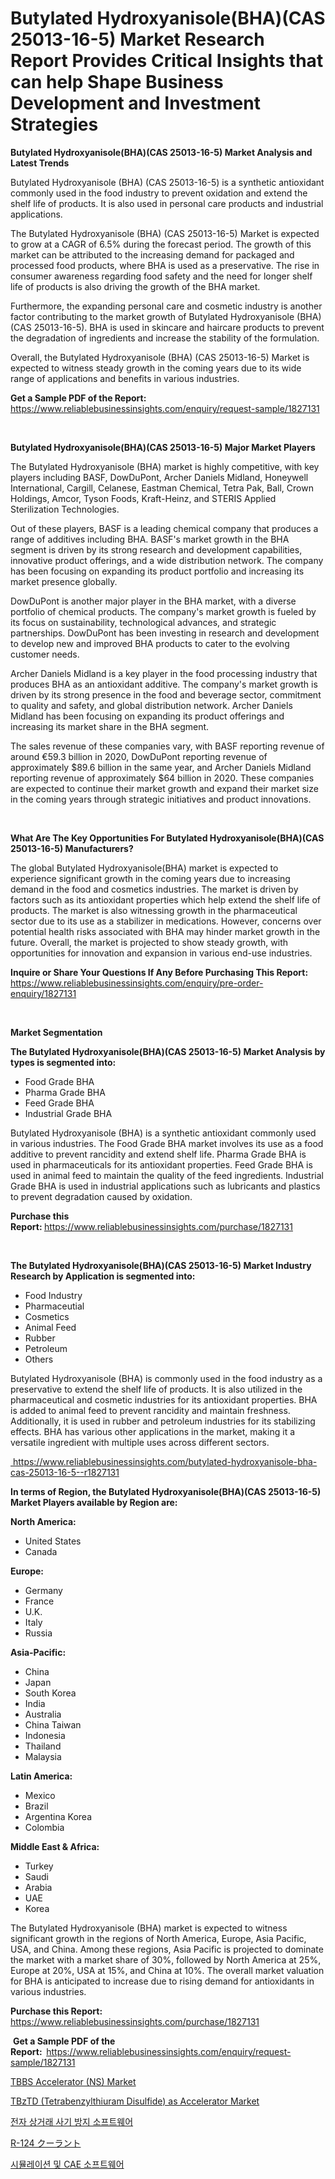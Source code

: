 <p><h1>Butylated Hydroxyanisole(BHA)(CAS 25013-16-5) Market Research Report Provides Critical Insights that can help Shape Business Development and Investment Strategies</h1></p><p><strong>Butylated Hydroxyanisole(BHA)(CAS 25013-16-5) Market Analysis and Latest Trends</strong></p>
<p><p>Butylated Hydroxyanisole (BHA) (CAS 25013-16-5) is a synthetic antioxidant commonly used in the food industry to prevent oxidation and extend the shelf life of products. It is also used in personal care products and industrial applications.</p><p>The Butylated Hydroxyanisole (BHA) (CAS 25013-16-5) Market is expected to grow at a CAGR of 6.5% during the forecast period. The growth of this market can be attributed to the increasing demand for packaged and processed food products, where BHA is used as a preservative. The rise in consumer awareness regarding food safety and the need for longer shelf life of products is also driving the growth of the BHA market.</p><p>Furthermore, the expanding personal care and cosmetic industry is another factor contributing to the market growth of Butylated Hydroxyanisole (BHA) (CAS 25013-16-5). BHA is used in skincare and haircare products to prevent the degradation of ingredients and increase the stability of the formulation.</p><p>Overall, the Butylated Hydroxyanisole (BHA) (CAS 25013-16-5) Market is expected to witness steady growth in the coming years due to its wide range of applications and benefits in various industries.</p></p>
<p><strong>Get a Sample PDF of the Report:&nbsp;</strong> <a href="https://www.reliablebusinessinsights.com/enquiry/request-sample/1827131">https://www.reliablebusinessinsights.com/enquiry/request-sample/1827131</a></p>
<p>&nbsp;</p>
<p><strong>Butylated Hydroxyanisole(BHA)(CAS 25013-16-5) Major Market Players</strong></p>
<p><p>The Butylated Hydroxyanisole (BHA) market is highly competitive, with key players including BASF, DowDuPont, Archer Daniels Midland, Honeywell International, Cargill, Celanese, Eastman Chemical, Tetra Pak, Ball, Crown Holdings, Amcor, Tyson Foods, Kraft-Heinz, and STERIS Applied Sterilization Technologies.</p><p>Out of these players, BASF is a leading chemical company that produces a range of additives including BHA. BASF's market growth in the BHA segment is driven by its strong research and development capabilities, innovative product offerings, and a wide distribution network. The company has been focusing on expanding its product portfolio and increasing its market presence globally.</p><p>DowDuPont is another major player in the BHA market, with a diverse portfolio of chemical products. The company's market growth is fueled by its focus on sustainability, technological advances, and strategic partnerships. DowDuPont has been investing in research and development to develop new and improved BHA products to cater to the evolving customer needs.</p><p>Archer Daniels Midland is a key player in the food processing industry that produces BHA as an antioxidant additive. The company's market growth is driven by its strong presence in the food and beverage sector, commitment to quality and safety, and global distribution network. Archer Daniels Midland has been focusing on expanding its product offerings and increasing its market share in the BHA segment.</p><p>The sales revenue of these companies vary, with BASF reporting revenue of around €59.3 billion in 2020, DowDuPont reporting revenue of approximately $89.6 billion in the same year, and Archer Daniels Midland reporting revenue of approximately $64 billion in 2020. These companies are expected to continue their market growth and expand their market size in the coming years through strategic initiatives and product innovations.</p></p>
<p>&nbsp;</p>
<p><strong>What Are The Key Opportunities For Butylated Hydroxyanisole(BHA)(CAS 25013-16-5) Manufacturers?</strong></p>
<p><p>The global Butylated Hydroxyanisole(BHA) market is expected to experience significant growth in the coming years due to increasing demand in the food and cosmetics industries. The market is driven by factors such as its antioxidant properties which help extend the shelf life of products. The market is also witnessing growth in the pharmaceutical sector due to its use as a stabilizer in medications. However, concerns over potential health risks associated with BHA may hinder market growth in the future. Overall, the market is projected to show steady growth, with opportunities for innovation and expansion in various end-use industries.</p></p>
<p><strong>Inquire or Share Your Questions If Any Before Purchasing This Report:</strong> <a href="https://www.reliablebusinessinsights.com/enquiry/pre-order-enquiry/1827131">https://www.reliablebusinessinsights.com/enquiry/pre-order-enquiry/1827131</a></p>
<p>&nbsp;</p>
<p><strong>Market Segmentation</strong></p>
<p><strong>The Butylated Hydroxyanisole(BHA)(CAS 25013-16-5) Market Analysis by types is segmented into:</strong></p>
<p><ul><li>Food Grade BHA</li><li>Pharma Grade BHA</li><li>Feed Grade BHA</li><li>Industrial Grade BHA</li></ul></p>
<p><p>Butylated Hydroxyanisole (BHA) is a synthetic antioxidant commonly used in various industries. The Food Grade BHA market involves its use as a food additive to prevent rancidity and extend shelf life. Pharma Grade BHA is used in pharmaceuticals for its antioxidant properties. Feed Grade BHA is used in animal feed to maintain the quality of the feed ingredients. Industrial Grade BHA is used in industrial applications such as lubricants and plastics to prevent degradation caused by oxidation.</p></p>
<p><strong>Purchase this Report:&nbsp;</strong><a href="https://www.reliablebusinessinsights.com/purchase/1827131">https://www.reliablebusinessinsights.com/purchase/1827131</a></p>
<p>&nbsp;</p>
<p><strong>The Butylated Hydroxyanisole(BHA)(CAS 25013-16-5) Market Industry Research by Application is segmented into:</strong></p>
<p><ul><li>Food Industry</li><li>Pharmaceutial</li><li>Cosmetics</li><li>Animal Feed</li><li>Rubber</li><li>Petroleum</li><li>Others</li></ul></p>
<p><p>Butylated Hydroxyanisole (BHA) is commonly used in the food industry as a preservative to extend the shelf life of products. It is also utilized in the pharmaceutical and cosmetic industries for its antioxidant properties. BHA is added to animal feed to prevent rancidity and maintain freshness. Additionally, it is used in rubber and petroleum industries for its stabilizing effects. BHA has various other applications in the market, making it a versatile ingredient with multiple uses across different sectors.</p></p>
<p><a href="https://www.reliablebusinessinsights.com/butylated-hydroxyanisole-bha-cas-25013-16-5--r1827131">&nbsp;https://www.reliablebusinessinsights.com/butylated-hydroxyanisole-bha-cas-25013-16-5--r1827131</a></p>
<p><strong>In terms of Region, the Butylated Hydroxyanisole(BHA)(CAS 25013-16-5) Market Players available by Region are:</strong></p>
<p>
    <p> <strong> North America: </strong>
        <ul>
            <li>United States</li>
            <li>Canada</li>
        </ul>
        </p> 
    <p> <strong> Europe: </strong>
        <ul>
            <li>Germany</li>
            <li>France</li>
            <li>U.K.</li>
            <li>Italy</li>
            <li>Russia</li>
        </ul>
        </p> 
    <p> <strong> Asia-Pacific: </strong>
        <ul>
            <li>China</li>
            <li>Japan</li>
            <li>South Korea</li>
            <li>India</li>
            <li>Australia</li>
            <li>China Taiwan</li>
            <li>Indonesia</li>
            <li>Thailand</li>
            <li>Malaysia</li>
        </ul>
        </p> 
    <p> <strong> Latin America: </strong>
        <ul>
            <li>Mexico</li>
            <li>Brazil</li>
            <li>Argentina Korea</li>
            <li>Colombia</li>
        </ul>
        </p> 
    <p> <strong> Middle East & Africa: </strong>
        <ul>
            <li>Turkey</li>
            <li>Saudi</li>
            <li>Arabia</li>
            <li>UAE</li>
            <li>Korea</li>
        </ul>
    </p>
    </p>
<p><p>The Butylated Hydroxyanisole (BHA) market is expected to witness significant growth in the regions of North America, Europe, Asia Pacific, USA, and China. Among these regions, Asia Pacific is projected to dominate the market with a market share of 30%, followed by North America at 25%, Europe at 20%, USA at 15%, and China at 10%. The overall market valuation for BHA is anticipated to increase due to rising demand for antioxidants in various industries.</p></p>
<p><strong>Purchase this Report: </strong><a href="https://www.reliablebusinessinsights.com/purchase/1827131">https://www.reliablebusinessinsights.com/purchase/1827131</a></p>
<p>&nbsp;<strong>Get a Sample PDF of the Report:&nbsp;&nbsp;</strong><a href="https://www.reliablebusinessinsights.com/enquiry/request-sample/1827131">https://www.reliablebusinessinsights.com/enquiry/request-sample/1827131</a></p>
<p><strong></strong></p>
<p><p><a href="https://github.com/MaraKoelpin2023/Market-Research-Report-List-1/blob/main/tbbs-accelerator-ns-market.md">TBBS Accelerator (NS) Market</a></p><p><a href="https://github.com/goodweq44/Market-Research-Report-List-1/blob/main/tbztd-tetrabenzylthiuram-disulfide-as-accelerator-market.md">TBzTD (Tetrabenzylthiuram Disulfide) as Accelerator Market</a></p><p><a href="https://github.com/nuekbpymrrz5/Market-Research-Report-List-2/blob/main/5064731143667.md">전자 상거래 사기 방지 소프트웨어</a></p><p><a href="https://github.com/CarlieShields/Market-Research-Report-List-1/blob/main/6104202137937.md">R-124 クーラント</a></p><p><a href="https://github.com/emakpiahsopiah/Market-Research-Report-List-1/blob/main/2736703143666.md">시뮬레이션 및 CAE 소프트웨어</a></p></p>